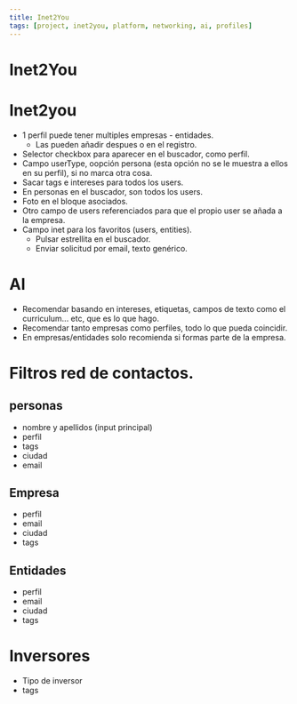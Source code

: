 ```yaml
---
title: Inet2You
tags: [project, inet2you, platform, networking, ai, profiles]
---
```


# Inet2You

# Inet2you
- 1 perfil puede tener multiples empresas - entidades.
    - Las pueden añadir despues o en el registro.
- Selector checkbox para aparecer en el buscador, como perfil.
- Campo userType, oopción persona (esta opción no se le muestra a ellos en su perfil), si no marca otra cosa.
- Sacar tags e intereses para todos los users.
- En personas en el buscador, son todos los users.
- Foto en el bloque asociados.
- Otro campo de users referenciados para que el propio user se añada a la empresa.
- Campo inet para los favoritos (users, entities).
    - Pulsar estrellita en el buscador.
    - Enviar solicitud por email, texto genérico.


# AI 
- Recomendar basando en intereses, etiquetas, campos de texto como el curriculum... etc, que es lo que hago.
- Recomendar tanto empresas como perfiles, todo lo que pueda coincidir.
- En empresas/entidades solo recomienda si formas parte de la empresa.

# Filtros red de contactos.
## personas
- nombre y apellidos (input principal)
- perfil
- tags
- ciudad
- email
## Empresa
- perfil
- email
- ciudad
- tags
## Entidades
- perfil
- email
- ciudad
- tags
# Inversores
- Tipo de inversor
- tags
